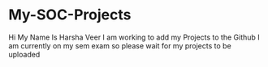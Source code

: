 # My-SOC-Projects
Hi My Name Is Harsha Veer 
I am working to add my Projects to the Github 
I am currently on my sem exam so please wait for my projects to be uploaded

